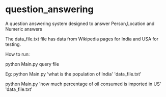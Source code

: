 # question_answering
A question answering system designed to answer Person,Location and Numeric answers

The data_file.txt file has data from Wikipedia pages for India and USA for testing.

How to run:

python Main.py query file

Eg: python Main.py 'what is the population of India' 'data_file.txt'

python Main.py 'how much percentage of oil consumed is imported in US' 'data_file.txt'
